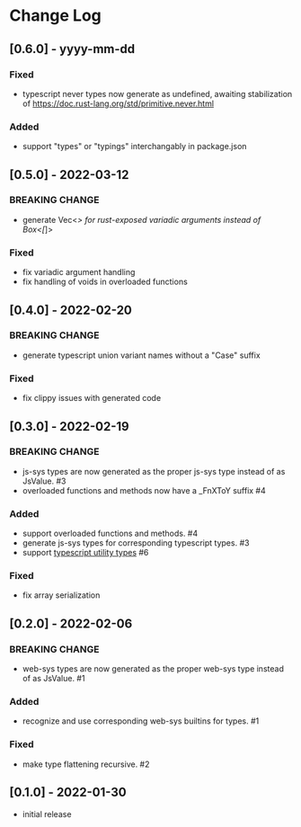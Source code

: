 # Change Log

## [0.6.0] - yyyy-mm-dd

### Fixed

- typescript never types now generate as undefined, awaiting stabilization of https://doc.rust-lang.org/std/primitive.never.html

### Added

- support "types" or "typings" interchangably in package.json

## [0.5.0] - 2022-03-12

### BREAKING CHANGE

- generate Vec<_> for rust-exposed variadic arguments instead of Box<[_]>

### Fixed

- fix variadic argument handling
- fix handling of voids in overloaded functions

## [0.4.0] - 2022-02-20

### BREAKING CHANGE

- generate typescript union variant names without a "Case" suffix

### Fixed

- fix clippy issues with generated code

## [0.3.0] - 2022-02-19

### BREAKING CHANGE

- js-sys types are now generated as the proper js-sys type instead of as JsValue. #3
- overloaded functions and methods now have a _FnXToY suffix #4

### Added

- support overloaded functions and methods. #4
- generate js-sys types for corresponding typescript types. #3
- support [typescript utility types](https://www.typescriptlang.org/docs/handbook/utility-types.html) #6

### Fixed

- fix array serialization

## [0.2.0] - 2022-02-06

### BREAKING CHANGE

- web-sys types are now generated as the proper web-sys type instead of as JsValue. #1

### Added

- recognize and use corresponding web-sys builtins for types. #1

### Fixed

- make type flattening recursive. #2

## [0.1.0] - 2022-01-30

- initial release
